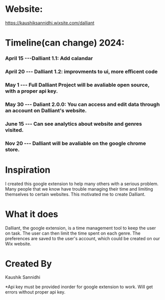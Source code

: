 # Website:
https://kaushiksannidhi.wixsite.com/dalliant

# Timeline(can change) 2024:
### April 15 ---Dalliant 1.1: Add calandar 
### April 20 --- Dalliant 1.2: improvments to ui, more efficent code 
### May 1 --- Full Dalliant Project will be avaliable open source, with a proper api key. 
### May 30 --- Daliant 2.0.0: You can access and edit data through an account on Dalliant's website. 
### June 15 --- Can see analytics about website and genres visited. 
### Nov 20 --- Dalliant will be avaliable on the google chrome store. 

# Inspiration
I created this google extension to help many others with a serious problem. Many people that we know have trouble managing their time and limiting themselves to certain websites. This motivated me to create Dalliant. 

# What it does
Dalliant, the google extension, is a time management tool to keep the user on task. The user can then limit the time spent on each genre. The preferences are saved to the user's account, which could be created on our Wix website. 


# Created By
Kaushik Sannidhi 


*Api key must be provided inorder for google extension to work. Will get errors without proper api key.
